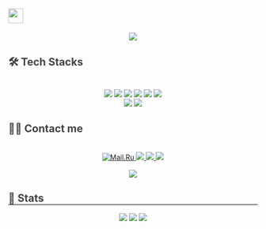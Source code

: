 <h1><img src="https://emojis.slackmojis.com/emojis/images/1531849430/4246/blob-sunglasses.gif?1531849430" width="30"/></h1>
 <div align= "center">
    <img src="https://capsule-render.vercel.app/api?type=waving&color=0:0B486B,100:F56217&height=180&text=Hi,%20I'm%20@bestdevmgp!&animation=twinkling&fontColor=ffffff&fontSize=50" />
</div>
<div style="text-align: left;">
    <h2 style="border-bottom: 1px solid 000000; color: 434343;"> 🛠️ Tech Stacks </h2> <br> 
    <div  align= "center"> <img src="https://img.shields.io/badge/Python-3776AB?style=for-the-badge&logo=Python&logoColor=white">
        <img src="https://img.shields.io/badge/Java-007396?style=for-the-badge&logo=OpenJDK&logoColor=white"/>
          <img src="https://img.shields.io/badge/Spring Boot-6DB33F?style=for-the-badge&logo=Spring Boot&logoColor=white">
          <img src="https://img.shields.io/badge/C-A8B9CC?style=for-the-badge&logo=C&logoColor=white">
        <img src="https://img.shields.io/badge/linux-FCC624?style=for-the-badge&logo=linux&logoColor=black">
          <img src="https://img.shields.io/badge/HTML5-E34F26?style=for-the-badge&logo=HTML5&logoColor=white">
          <br/><img src="https://img.shields.io/badge/CSS3-1572B6?style=for-the-badge&logo=CSS3&logoColor=white">
          <img src="https://img.shields.io/badge/Javascript-F7DF1E?style=for-the-badge&logo=Javascript&logoColor=white">
        </div>
</div>
<div style="text-align: left;">
    <h2 style="border-bottom: 1px solid 000000; color: 434343;"> 🧑‍💻 Contact me </h2> <br> 
    <div align= "center">
        <a href="mailto:pmg3858@icloud.com" target="_blank">
        <img alt="Mail.Ru" src ="https://img.shields.io/badge/Mail-3c79eb.svg?&style=for-the-badge&logo=Mail.Ru&logoColor=white"/>
        <a href=https://www.instagram.com/mn9yu_pk/> <img src="https://img.shields.io/badge/Instagram-E4405F?style=for-the-badge&logo=Instagram&logoColor=white&link=https://www.instagram.com/mn9yu_pk/"> </a>
         <a href=https://bestdevmgp.notion.site/My-Portfolio-eaa7fdab702642128f818eebc304c76a?pvs=4> <img src="https://img.shields.io/badge/Notion-000000?style=for-the-badge&logo=Notion&logoColor=white&link=https://bestdevmgp.notion.site/My-Portfolio-eaa7fdab702642128f818eebc304c76a?pvs=4"> </a>
         <a href=https://velog.io/@bestdevmgp/> <img src="https://img.shields.io/badge/Velog-20C997?style=for-the-badge&logo=Velog&logoColor=white&link=https://velog.io/@bestdevmgp/"> </a>
    </div>  <br> 
    <div align= "center"> <a href="https://hits.seeyoufarm.com"> <img src="https://hits.seeyoufarm.com/api/count/incr/badge.svg?url=https%3A%2F%2Fgithub.com%2Fbestdevmgp%2F&count_bg=%23000000&title_bg=%23000000&icon=github.svg&icon_color=%23FFFFFF&title=GitHub&edge_flat=false"/></a>
    </div> 
</div>
<div style="text-align: left;"> 
    <h2 style="border-bottom: 1px solid #000000; color: #434343;"> 🏅 Stats </h2>
<!--         [![Ashutosh's github activity graph](https://activity-graph.herokuapp.com/graph?username=dkssud8150&theme=nord)](https://github.com/ashutosh00710/github-readme-activity-graph) -->
    <div align= "center">
        <img src="https://github-readme-stats.vercel.app/api?username=bestdevmgp&bg_color=60,000000,434343&title_color=ffffff&text_color=ffffff"/>
        <img src="https://github-readme-stats.vercel.app/api/top-langs/?username=bestdevmgp&layout=compact&bg_color=60,000000,434343&title_color=ffffff&text_color=ffffff"/>    
        <img src="http://mazassumnida.wtf/api/v2/generate_badge?boj=dgsw1408" />
    </div>
</div>
<!-- <div style="text-align: left;">
    <h2 style="border-bottom: 1px solid #000000; color: #434343;"> ✉️ Posts </h2>
    <div align= "center">
        [![Velog's GitHub stats](https://velog-readme-stats.vercel.app/api?name=bestdevmgp)](https://github.com/bestdevmgp/velog-readme-stats)
</div> -->
<!--
**bestdevmgp/bestdevmgp** is a ✨ _special_ ✨ repository because its `README.md` (this file) appears on your GitHub profile.

Here are some ideas to get you started:

- 🔭 I’m currently working on ...
- 🌱 I’m currently learning ...
- 👯 I’m looking to collaborate on ...
- 🤔 I’m looking for help with ...
- 💬 Ask me about ...
- 📫 How to reach me: ...
- 😄 Pronouns: ...
- ⚡ Fun fact: ...
-->
